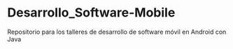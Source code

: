 # Desarrollo_Software-Mobile
Repositorio para los talleres de desarrollo de software móvil en Android con Java
